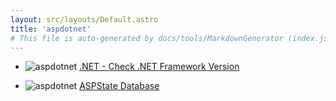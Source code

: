 ```yaml
---
layout: src/layouts/Default.astro
title: 'aspdotnet'
# This file is auto-generated by docs/tools/MarkdownGenerator (index.js)
---
```


<ul>

<li>

![aspdotnet](https://i.octopus.com/library/step-templates/aspdotnet.png) [.NET - Check .NET Framework Version](/aspdotnet/.net-check-.net-framework-version/)

</li>
        
<li>

![aspdotnet](https://i.octopus.com/library/step-templates/aspdotnet.png) [ASPState Database](/aspdotnet/aspstate-database/)

</li>
        
</ul>
